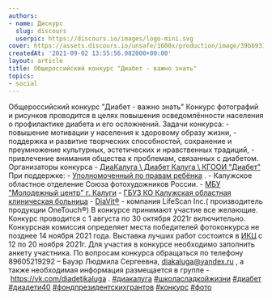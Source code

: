 ```yaml
---
authors:
- name: Дискурс
  slug: discours
  userpic: https://discours.io/images/logo-mini.svg
cover: https://assets.discours.io/unsafe/1600x/production/image/39bb9310-0bf5-11ec-a14c-05c25f3ba622.jpg
createdAt: '2021-09-02 13:55:56.982000+00:00'
layout: article
title: Общероссийский конкурс "Диабет - важно знать"
topics:
- social
---
```


 Общероссийский конкурс "Диабет - важно знать"      Конкурс фотографий и рисунков проводится в целях повышения осведомлённости населения о профилактике диабета и его осложнений.      Задачи конкурса:   \- повышение мотивации у населения к здоровому образу жизни,   \- поддержка и развитие творческих способностей, сохранение и преумножение культурных, эстетических и нравственных традиций,   \- привлечение внимания общества к проблемам, связанных с диабетом.      Организаторы конкурса - [ДиаКалуга \ Диабет Калуга \ КГООИ "Диабет"](https://vk.com/diadetikaluga)      При поддержке:   \- [Уполномоченный по правам ребёнка](https://vk.com/deti_kaluga) .   \- Калужское областное отделение Союза фотохудожников России.   \- [МБУ "Молодежный центр" г. Калуги](https://vk.com/molodcentr40)   \- [ГБУЗ КО Калужская областная клиническая больница](https://vk.com/club189846965)   \- [DiaVit®](https://vk.com/diavit.avanta)   \- компания LifeScan Inc.( производитель продукции OneTouch®)      В конкурсе принимают участие все желающие.      Конкурс проводится с 1 августа по 30 октября 2021г включительно.   Конкурсная комиссия определяет места победителей фотоконкурса не позднее 14 ноября 2021 года.   Выставка лучших работ состоится в [ИКЦ](https://vk.com/icckaluga) с 12 по 20 ноября 2021г.      Для участия в конкурсе необходимо заполнить анкету участника.      По вопросам конкурса обращаться по телефону 89605219292 – Бауэр Людмила Сергеевна, [diakaluga@yandex.ru](mailto:diakaluga@yandex.ru) , а также необходимая информация размещается в группе - <https://vk.com/diadetikaluga> .         [#диакалуга](https://vk.com/feed?section=search&q=%23%D0%B4%D0%B8%D0%B0%D0%BA%D0%B0%D0%BB%D1%83%D0%B3%D0%B0)   [#школасладкойжизни](https://vk.com/feed?section=search&q=%23%D1%88%D0%BA%D0%BE%D0%BB%D0%B0%D1%81%D0%BB%D0%B0%D0%B4%D0%BA%D0%BE%D0%B9%D0%B6%D0%B8%D0%B7%D0%BD%D0%B8)   [#диабет](https://vk.com/feed?section=search&q=%23%D0%B4%D0%B8%D0%B0%D0%B1%D0%B5%D1%82)   [#диадети40](https://vk.com/feed?section=search&q=%23%D0%B4%D0%B8%D0%B0%D0%B4%D0%B5%D1%82%D0%B840)   [#фондпрезидентскихгрантов](https://vk.com/feed?section=search&q=%23%D1%84%D0%BE%D0%BD%D0%B4%D0%BF%D1%80%D0%B5%D0%B7%D0%B8%D0%B4%D0%B5%D0%BD%D1%82%D1%81%D0%BA%D0%B8%D1%85%D0%B3%D1%80%D0%B0%D0%BD%D1%82%D0%BE%D0%B2)   [#конкурс](https://vk.com/feed?section=search&q=%23%D0%BA%D0%BE%D0%BD%D0%BA%D1%83%D1%80%D1%81)   [#фото](https://vk.com/feed?section=search&q=%23%D1%84%D0%BE%D1%82%D0%BE)